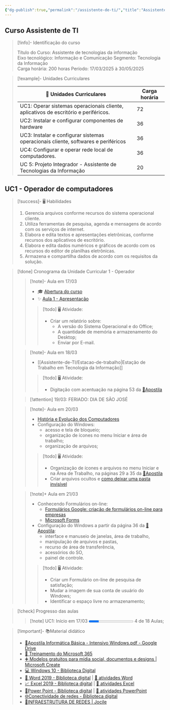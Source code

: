 ```yaml
---
{"dg-publish":true,"permalink":"/assistente-de-ti/","title":"Assistente de TI","metatags":{"description":"Curso Assistente de tecnologias da informação"},"tags":["Aulas","Assistente-de-TI","Senac","curso"],"updated":"2025-03-21T10:55:05.676-03:00"}
---
```



## Curso Assistente de TI

> [!info]- Identificação do curso
> 
>  Título do Curso: Assistente de tecnologias da informação  
> Eixo tecnológico: Informação e Comunicação Segmento: Tecnologia da Informação  
> Carga horária: 200 horas
> Período: 17/03/2025 à 30/05/2025

> [!example]- Unidades Curriculares
> 
> |  📅 Unidades Curriculares                                                               | Carga horária |
> | ----------------------------------------------------------------------------------- | ------------- |
> | UC1: Operar sistemas operacionais cliente, aplicativos de escritório e periféricos. | 72            |
> | UC2: Instalar e configurar componentes de hardware                                  | 36            |
> | UC3: Instalar e configurar sistemas operacionais cliente, softwares e periféricos   | 36            |
> | UC4: Configurar e operar rede local de computadores.                                | 36            |
> | UC 5: Projeto Integrador - Assistente de Tecnologias da Informação                  | 20            |



## UC1 - Operador de computadores

> [!success]- 🖥️ Habilidades
> 1. Gerencia arquivos conforme recursos do sistema operacional cliente.
> 2. Utiliza ferramentas de pesquisa, agenda e mensagens de acordo com os serviços de internet.
> 3. Elabora e edita textos e apresentações eletrônicas, conforme recursos dos aplicativos de escritório.
> 4. Elabora e edita dados numéricos e gráficos de acordo com os recursos do editor de planilhas eletrônicas.
> 5. Armazena e compartilha dados de acordo com os requisitos da solução.

>[!done] Cronograma da Unidade Curricular 1 - Operador
>
>>[!note]- Aula em 17/03
>> - 🎓 [Abertura do curso](https://docs.google.com/presentation/d/12myN-OpLqppVuXahxOGlCTRJcd84ftr_/edit?usp=sharing&ouid=106055613390581376281&rtpof=true&sd=true)
>> - ✨ [Aula 1 - Apresentação](https://drive.google.com/file/d/1-6RPU-erktgeD7HxvyWlQguM4dIXTYuH/view?usp=sharing)
>>>[!todo] 🖥️ Atividade: 
>>> - Criar um relatório sobre:
>>>   - A versão do Sistema Operacional e do Office;
>>>   - A quantidade de memória e armazenamento do Desktop;
>>>   - Enviar por E-mail.
>
>>[!note]- Aula em 18/03
>> - [[Assistente-de-TI/Estacao-de-trabalho\|Estação de Trabalho em Tecnologia da Informação]]
>>>[!todo] 🖥️ Atividade: 
>>> - Digitação com acentuação na página 53 da [📑Apostila][apostila]
>
>>[!attention] 19/03: FERIADO: DIA DE SÃO JOSÉ
>
>>[!note]- Aula em 20/03
>> - [História e Evolução dos Computadores](https://www.todamateria.com.br/historia-e-evolucao-dos-computadores/)
>> - Configuração do Windows:
>>   - acesso e tela de bloqueio;
>>   - organização de ícones no menu Iniciar e área de trabalho;
>>   - organização de arquivos;
>>>[!todo] 🖥️ Atividade:
>>> - Organização de ícones e arquivos no menu Iniciar e na Área de Trabalho, na páginas 29 a 35 da [📑Apostila][apostila]
>>> - Criar arquivos ocultos e [como deixar uma pasta invisível](https://dti.unilab.edu.br/blog/2014/08/13/como-deixar-uma-pasta-invisivel/)
>
>>[!note]+ Aula em 21/03
>> - Conhecendo Formulários on-line:
>>   - [Formulários Google: criação de formulários on-line para empresas](https://workspace.google.com/intl/pt-BR/lp/forms/?utm_source=google)
>>   - [Microsoft Forms](https://forms.office.com/Pages/DesignPageV2.aspx)
>> - Configuração do Windows a partir da página 36 da [📑Apostila][apostila]:
>>   - interface e manuseio de janelas, área de trabalho,
>>   - manipulação de arquivos e pastas,
>>   - recurso de área de transferência,
>>   - acessórios do SO,
>>   - painel de controle.
>>>[!todo] 🖥️ Atividade:
>>> - Criar um Formulário on-line de pesquisa de satisfação;
>>> - Mudar a imagem de sua conta de usuário do Windows;
>>> - Identificar o espaço livre no armazenamento;

> [!check] Progresso das aulas
>
>>[!note] UC1: Início em 17/03 <progress value="4" max="18"></progress> 4 de 18 Aulas;

> [!important]- 📚Material didático
> 
> - [📑Apostila Informática Básica - Intensivo Windows.pdf - Google Drive][apostila]
> - [📶 Treinamento do Microsoft 365](https://support.microsoft.com/pt-br/training)
> - [➕ Modelos gratuitos para mídia social, documentos e designs | Microsoft Create](https://create.microsoft.com/pt-br)
> - [💻 Windows 10 - Biblioteca Digital](https://bibliotecadigitalsenac.com.br/#/?contentInfo=2795)
> - [📄 Word 2019 - Biblioteca digital](https://bibliotecadigitalsenac.com.br/#/?contentInfo=2309) | [📄 atividades Word](https://www.editorasenacsp.com.br/informatica/word2019/atividades.zip)
> - [📈 Excel 2019 - Biblioteca digital](https://bibliotecadigitalsenac.com.br/#/busca?contentInfo=3130&term=excel) | [📄 atividades Excel](https://www.editorasenacsp.com.br/informatica/excel2019/planilhas.zip)
> - [📸Power Point - Biblioteca digital](https://bibliotecadigitalsenac.com.br/?from=busca%3FcontentInfo%3D2304%26term%3Dpowerpoint&page=12&section=0#/legacy/2304) | [📄 atividades PowerPoint](https://www.editorasenacsp.com.br/informatica/powerpoint2019/atividades.zip)
> - [🌐Conectividade de redes - Biblioteca digital](https://bibliotecadigitalsenac.com.br/?from=busca%3FcontentInfo%3D2932%26term%3Dredes#/legacy/epub/2932)
> - [📶INFRAESTRUTURA DE REDES | Jocile](https://jocile.github.io/aulas/categories/infraestrutura-de-redes/)

[apostila]: https://drive.google.com/file/d/1HNT1is949xITALuJXT1dwaLCbYexrIGT/view?usp=sharing
